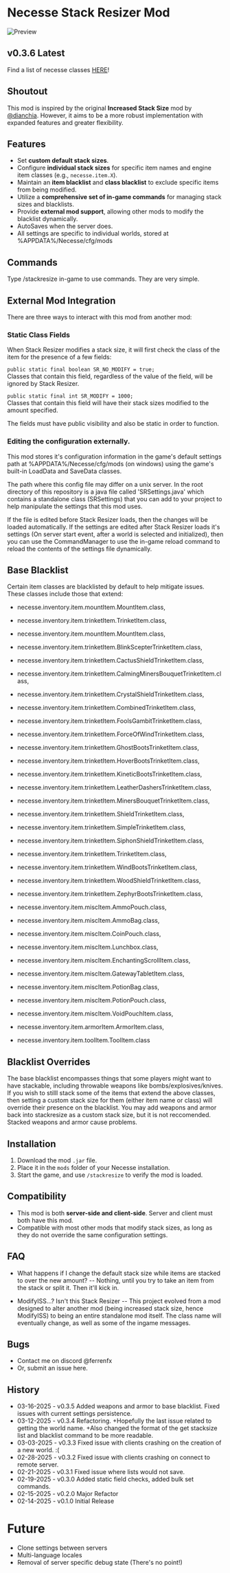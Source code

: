 # Necesse Stack Resizer Mod
![Preview](./preview.png)  

## v0.3.6 Latest

Find a list of necesse classes [HERE](./necesseClasslist.txt)!

## Shoutout  
This mod is inspired by the original **Increased Stack Size** mod by [@dianchia](https://github.com/dianchia). However, it aims to be a more robust implementation with expanded features and greater flexibility.  

## Features  
- Set **custom default stack sizes**.  
- Configure **individual stack sizes** for specific item names and engine item classes (e.g., `necesse.item.X`).  
- Maintain an **item blacklist** and **class blacklist** to exclude specific items from being modified.  
- Utilize a **comprehensive set of in-game commands** for managing stack sizes and blacklists.  
- Provide **external mod support**, allowing other mods to modify the blacklist dynamically.  
- AutoSaves when the server does.
- All settings are specific to individual worlds, stored at %APPDATA%/Necesse/cfg/mods

## Commands  
Type /stackresize in-game to use commands. They are very simple.

## External Mod Integration  
There are three ways to interact with this mod from another mod:
	
### Static Class Fields

When Stack Resizer modifies a stack size, it will first check the class of the item for the presence of a few fields:

```public static final boolean SR_NO_MODIFY = true;```<br/>
Classes that contain this field, regardless of the value of the field, will be ignored by Stack Resizer.

```public static final int SR_MODIFY = 1000;```<br/>
Classes that contain this field will have their stack sizes modified to the amount specified.

The fields must have public visibility and also be static in order to function.

### Editing the configuration externally.

This mod stores it's configuration information in the game's default settings path at %APPDATA%/Necesse/cfg/mods (on windows) using the game's built-in LoadData and SaveData classes. 

The path where this config file may differ on a unix server. In the root directory of this repository is a java file called 'SRSettings.java' which contains a standalone class (SRSettings) that you can add to your project to help manipulate the settings that this mod uses. 

If the file is edited before Stack Resizer loads, then the changes will be loaded automatically. If the settings are edited after Stack Resizer loads it's settings (On server start event, after a world is selected and initialized), then you can use the CommandManager to use the in-game reload command to reload the contents of the settings file dynamically.

	
## Base Blacklist
Certain item classes are blacklisted by default to help mitigate issues. These classes include those that extend:

- necesse.inventory.item.mountItem.MountItem.class,
- necesse.inventory.item.trinketItem.TrinketItem.class,
- necesse.inventory.item.mountItem.MountItem.class,
- necesse.inventory.item.trinketItem.BlinkScepterTrinketItem.class,
- necesse.inventory.item.trinketItem.CactusShieldTrinketItem.class,
- necesse.inventory.item.trinketItem.CalmingMinersBouquetTrinketItem.class,
- necesse.inventory.item.trinketItem.CrystalShieldTrinketItem.class,

- necesse.inventory.item.trinketItem.CombinedTrinketItem.class,
- necesse.inventory.item.trinketItem.FoolsGambitTrinketItem.class,
- necesse.inventory.item.trinketItem.ForceOfWindTrinketItem.class,
- necesse.inventory.item.trinketItem.GhostBootsTrinketItem.class,
- necesse.inventory.item.trinketItem.HoverBootsTrinketItem.class,
- necesse.inventory.item.trinketItem.KineticBootsTrinketItem.class,
- necesse.inventory.item.trinketItem.LeatherDashersTrinketItem.class,
- necesse.inventory.item.trinketItem.MinersBouquetTrinketItem.class,
- necesse.inventory.item.trinketItem.ShieldTrinketItem.class,
- necesse.inventory.item.trinketItem.SimpleTrinketItem.class,
- necesse.inventory.item.trinketItem.SiphonShieldTrinketItem.class,
- necesse.inventory.item.trinketItem.TrinketItem.class,
- necesse.inventory.item.trinketItem.WindBootsTrinketItem.class,
- necesse.inventory.item.trinketItem.WoodShieldTrinketItem.class,
- necesse.inventory.item.trinketItem.ZephyrBootsTrinketItem.class,

- necesse.inventory.item.miscItem.AmmoPouch.class,
- necesse.inventory.item.miscItem.AmmoBag.class,
- necesse.inventory.item.miscItem.CoinPouch.class,
- necesse.inventory.item.miscItem.Lunchbox.class,
- necesse.inventory.item.miscItem.EnchantingScrollItem.class,
- necesse.inventory.item.miscItem.GatewayTabletItem.class,
- necesse.inventory.item.miscItem.PotionBag.class,
- necesse.inventory.item.miscItem.PotionPouch.class,
- necesse.inventory.item.miscItem.VoidPouchItem.class,
- necesse.inventory.item.armorItem.ArmorItem.class,
- necesse.inventory.item.toolItem.ToolItem.class

## Blacklist Overrides
The base blacklist encompasses things that some players might want to have stackable, including throwable weapons like bombs/explosives/knives. If you wish to stilll
stack some of the items that extend the above classes, then setting a custom stack size for them (either item name or class) will override their presence on the blacklist.
You may add weapons and armor back into stackresize as a custom stack size, but it is not reccomended. Stacked weapons and armor cause problems.


## Installation  
1. Download the mod `.jar` file.  
2. Place it in the `mods` folder of your Necesse installation.  
3. Start the game, and use `/stackresize` to verify the mod is loaded.  

## Compatibility  
- This mod is both **server-side and client-side**. Server and client must both have this mod.
- Compatible with most other mods that modify stack sizes, as long as they do not override the same configuration settings.  

## FAQ
- What happens if I change the default stack size while items are stacked to over the new amount?
-- Nothing, until you try to take an item from the stack or split it. Then it'll kick in.

- ModifyISS...? Isn't this Stack Resizer
-- This project evolved from a mod designed to alter another mod (being increased stack size, hence ModifyISS) to being an entire standalone mod itself. The class name will eventually change, as well as some of the ingame messages.

## Bugs
- Contact me on discord @ferrenfx
- Or, submit an issue here.

## History
- 03-16-2025 - v0.3.5 Added weapons and armor to base blacklist. Fixed issues with current settings persistence.
- 03-12-2025 - v0.3.4 Refactoring. +Hopefully the last issue related to getting the world name. +Also changed the format of the get stacksize list and blacklist command to be more readable.
- 03-03-2025 - v0.3.3 Fixed issue with clients crashing on the creation of a new world. :( 
- 02-28-2025 - v0.3.2 Fixed issue with clients crashing on connect to remote server.
- 02-21-2025 - v0.3.1 Fixed issue where lists would not save.
- 02-19-2025 - v0.3.0 Added static field checks, added bulk set commands.
- 02-15-2025 - v0.2.0 Major Refactor
- 02-14-2025 - v0.1.0 Initial Release

# Future
- Clone settings between servers
- Multi-language locales
- Removal of server specific debug state (There's no point!)